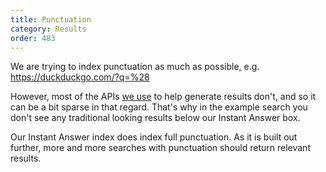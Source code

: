```yaml
---
title: Punctuation
category: Results
order: 483
---
```


<p>
    We are trying to index punctuation as much as possible, e.g.
    <a href="https://duckduckgo.com/?q=%28">https://duckduckgo.com/?q=%28</a>
</p>

<p>
    However, most of the APIs
    <a href="{{ site.baseurl }}/results/sources">we use</a> to help generate
    results don't, and so it can be a bit sparse in that regard. That's why in the
    example search you don't see any traditional looking results below our Instant
    Answer box.
</p>

<p>
    Our Instant Answer index does index full punctuation. As it is built out
    further, more and more searches with punctuation should return relevant
    results.
</p>